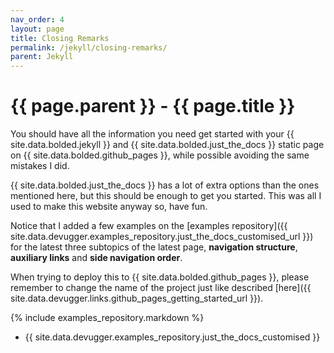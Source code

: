 ```yaml
---
nav_order: 4
layout: page
title: Closing Remarks
permalink: /jekyll/closing-remarks/
parent: Jekyll
---
```


# {{ page.parent }} - {{ page.title }}

You should have all the information you need get started with your {{ site.data.bolded.jekyll }} and {{ site.data.bolded.just_the_docs }} static page on {{ site.data.bolded.github_pages }}, while possible avoiding the same mistakes I did.

{{ site.data.bolded.just_the_docs }} has a lot of extra options than the ones mentioned here, but this should be enough to get you started. This was all I used to make this website anyway so, have fun.

Notice that I added a few examples on the [examples repository]({{ site.data.devugger.examples_repository.just_the_docs_customised_url }}) for the latest three subtopics of the latest page, **navigation structure**, **auxiliary links** and **side navigation order**.

When trying to deploy this to {{ site.data.bolded.github_pages }}, please remember to change the name of the project just like described [here]({{ site.data.devugger.links.github_pages_getting_started_url }}).

{% include examples_repository.markdown %}
- {{ site.data.devugger.examples_repository.just_the_docs_customised }}